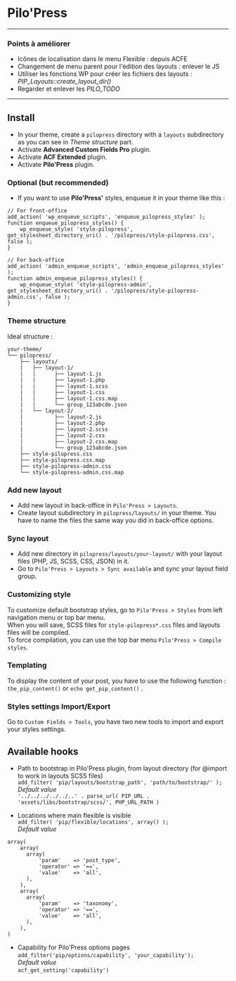 # Pilo'Press

___

### Points à améliorer

- Icônes de localisation dans le menu Flexible : depuis ACFE
- Changement de menu parent pour l'édition des layouts : enlever le JS
- Utiliser les fonctions WP pour créer les fichiers des layouts : _PIP_Layouts::create_layout_dir()_
- Regarder et enlever les _PILO_TODO_

___

## Install

- In your theme, create a `pilopress` directory with a `layouts` subdirectory as you can see in _Theme structure_ part.
- Activate **Advanced Custom Fields Pro** plugin.
- Activate **ACF Extended** plugin.
- Activate **Pilo'Press** plugin.

### Optional (but recommended)

- If you want to use **Pilo'Press'** styles, enqueue it in your theme like this :

```
// For front-office
add_action( 'wp_enqueue_scripts', 'enqueue_pilopress_styles' );
function enqueue_pilopress_styles() {
    wp_enqueue_style( 'style-pilopress', get_stylesheet_directory_uri() . '/pilopress/style-pilopress.css', false );
}
 
// For back-office
add_action( 'admin_enqueue_scripts', 'admin_enqueue_pilopress_styles' );
function admin_enqueue_pilopress_styles() {
    wp_enqueue_style( 'style-pilopress-admin', get_stylesheet_directory_uri() . '/pilopress/style-pilopress-admin.css', false );
}
```

### Theme structure

Ideal structure :

```
your-theme/
└── pilopress/
    ├── layouts/
    |   ├── layout-1/
    |   |      ├── layout-1.js
    |   |      ├── layout-1.php
    |   |      ├── layout-1.scss
    |   |      ├── layout-1.css
    |   |      ├── layout-1.css.map
    |   |      └── group_123abcde.json
    |   └── layout-2/
    |          ├── layout-2.js
    |          ├── layout-2.php
    |          ├── layout-2.scss
    |          ├── layout-2.css
    |          ├── layout-2.css.map
    |          └── group_123abcde.json
    ├── style-pilopress.css
    ├── style-pilopress.css.map
    ├── style-pilopress-admin.css
    └── style-pilopress-admin.css.map
```

### Add new layout

- Add new layout in back-office in `Pilo'Press > Layouts`.
- Create layout subdirectory in `pilopress/layouts/` in your theme. You have to name the files the same way you did in back-office options.

### Sync layout

- Add new directory in `pilopress/layouts/your-layout/` with your layout files (PHP, JS, SCSS, CSS, JSON) in it.
- Go to `Pilo'Press > Layouts > Sync available` and sync your layout field group.

### Customizing style

To customize default bootstrap styles, go to `Pilo'Press > Styles` from left navigation menu or top bar menu.  
When you will save, SCSS files for `style-pilopress*.css` files and layouts files will be compiled.  
To force compilation, you can use the top bar menu `Pilo'Press > Compile styles`.

### Templating

To display the content of your post, you have to use the following function : `the_pip_content()` or `echo get_pip_content()` .

### Styles settings Import/Export

Go to `Custom Fields > Tools`, you have two new tools to import and export your styles settings.

## Available hooks

- Path to bootstrap in Pilo'Press plugin, from layout directory (for @import to work in layouts SCSS files)  
`add_filter( 'pip/layouts/bootstrap_path', 'path/to/bootstrap/' );`  
_Default value_  
`'../../../../../..' . parse_url( PIP_URL . 'assets/libs/bootstrap/scss/', PHP_URL_PATH )`

- Locations where main flexible is visible  
`add_filter( 'pip/flexible/locations', array() );`  
_Default value_  
```
array(
    array(
      array(
          'param'    => 'post_type',
          'operator' => '==',
          'value'    => 'all',
      ),
    ),
    array(
      array(
          'param'    => 'taxonomy',
          'operator' => '==',
          'value'    => 'all',
      ),
    ),
)
```

- Capability for Pilo'Press options pages  
`add_filter('pip/options/capability', 'your_capability');`  
_Default value_  
`acf_get_setting('capability')`